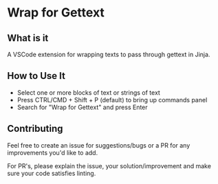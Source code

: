 # Wrap for Gettext

## What is it
A VSCode extension for wrapping texts to pass through gettext in Jinja.

## How to Use It
* Select one or more blocks of text or strings of text
* Press CTRL/CMD + Shift + P (default) to bring up commands panel
* Search for "Wrap for Gettext" and press Enter

## Contributing
Feel free to create an issue for suggestions/bugs or a PR for any improvements you'd like to add.

For PR's, please explain the issue, your solution/improvement and make sure your code satisfies linting.
